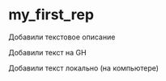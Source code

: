 ﻿# my_first_rep

Добавили текстовое описание

Добавили текст на GH

Добавили текст локально (на компьютере)